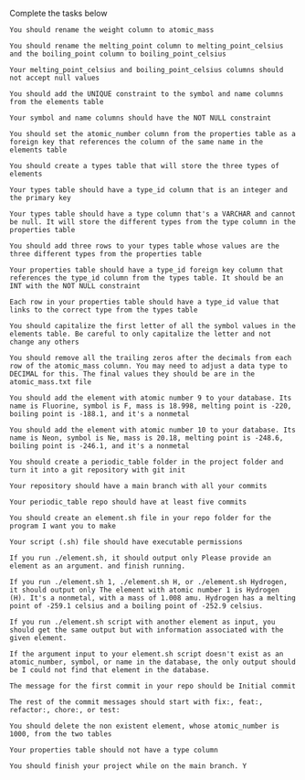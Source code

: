Complete the tasks below

    You should rename the weight column to atomic_mass

    You should rename the melting_point column to melting_point_celsius and the boiling_point column to boiling_point_celsius

    Your melting_point_celsius and boiling_point_celsius columns should not accept null values

    You should add the UNIQUE constraint to the symbol and name columns from the elements table

    Your symbol and name columns should have the NOT NULL constraint

    You should set the atomic_number column from the properties table as a foreign key that references the column of the same name in the elements table

    You should create a types table that will store the three types of elements

    Your types table should have a type_id column that is an integer and the primary key

    Your types table should have a type column that's a VARCHAR and cannot be null. It will store the different types from the type column in the properties table

    You should add three rows to your types table whose values are the three different types from the properties table

    Your properties table should have a type_id foreign key column that references the type_id column from the types table. It should be an INT with the NOT NULL constraint

    Each row in your properties table should have a type_id value that links to the correct type from the types table

    You should capitalize the first letter of all the symbol values in the elements table. Be careful to only capitalize the letter and not change any others

    You should remove all the trailing zeros after the decimals from each row of the atomic_mass column. You may need to adjust a data type to DECIMAL for this. The final values they should be are in the atomic_mass.txt file

    You should add the element with atomic number 9 to your database. Its name is Fluorine, symbol is F, mass is 18.998, melting point is -220, boiling point is -188.1, and it's a nonmetal

    You should add the element with atomic number 10 to your database. Its name is Neon, symbol is Ne, mass is 20.18, melting point is -248.6, boiling point is -246.1, and it's a nonmetal

    You should create a periodic_table folder in the project folder and turn it into a git repository with git init

    Your repository should have a main branch with all your commits

    Your periodic_table repo should have at least five commits

    You should create an element.sh file in your repo folder for the program I want you to make

    Your script (.sh) file should have executable permissions

    If you run ./element.sh, it should output only Please provide an element as an argument. and finish running.

    If you run ./element.sh 1, ./element.sh H, or ./element.sh Hydrogen, it should output only The element with atomic number 1 is Hydrogen (H). It's a nonmetal, with a mass of 1.008 amu. Hydrogen has a melting point of -259.1 celsius and a boiling point of -252.9 celsius.

    If you run ./element.sh script with another element as input, you should get the same output but with information associated with the given element.

    If the argument input to your element.sh script doesn't exist as an atomic_number, symbol, or name in the database, the only output should be I could not find that element in the database.

    The message for the first commit in your repo should be Initial commit

    The rest of the commit messages should start with fix:, feat:, refactor:, chore:, or test:

    You should delete the non existent element, whose atomic_number is 1000, from the two tables

    Your properties table should not have a type column

    You should finish your project while on the main branch. Y
